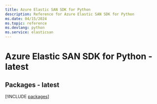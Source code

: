 ```yaml
---
title: Azure Elastic SAN SDK for Python
description: Reference for Azure Elastic SAN SDK for Python
ms.date: 04/15/2024
ms.topic: reference
ms.devlang: python
ms.service: elasticsan
---
```

# Azure Elastic SAN SDK for Python - latest
## Packages - latest
[!INCLUDE [packages](elastic-san-index.md)]